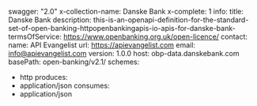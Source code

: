 swagger: "2.0"
x-collection-name: Danske Bank
x-complete: 1
info:
  title: Danske Bank
  description: this-is-an-openapi-definition-for-the-standard-set-of-open-banking-httpopenbankingapis-io-apis-for-danske-bank-
  termsOfService: https://www.openbanking.org.uk/open-licence/
  contact:
    name: API Evangelist
    url: https://apievangelist.com
    email: info@apievangelist.com
  version: 1.0.0
host: obp-data.danskebank.com
basePath: open-banking/v2.1/
schemes:
- http
produces:
- application/json
consumes:
- application/json